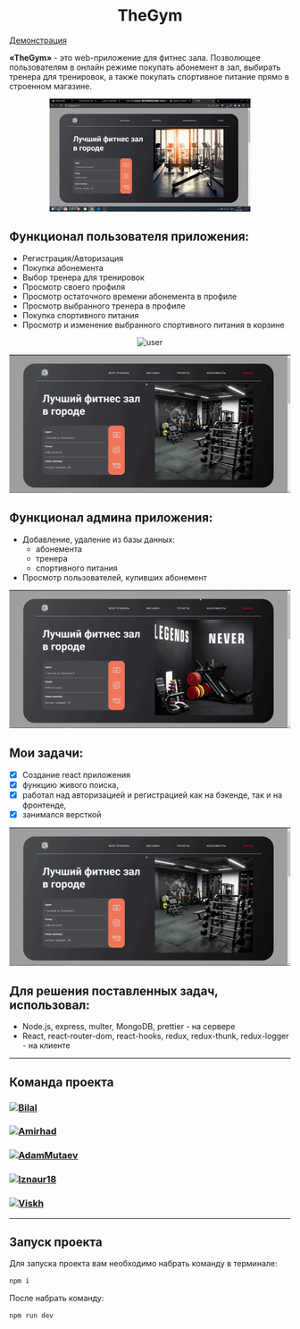 <h1 align="center"> TheGym </h1>

[Демонстрация](https://my-project-gym.herokuapp.com/)

**«TheGym»** - это web-приложение для фитнес зала. Позволющее пользователям в онлайн режиме покупать абонемент в зал, выбирать тренера для тренировок, а также покупать спортивное питание прямо в строенном магазине.

<p align="center">
  <img src="static/gif/home.gif" alt="home" />
</p>


##  Функционал пользователя приложения:

- Регистрация/Авторизация
- Покупка абонемента
- Выбор тренера для тренировок
- Просмотр своего профиля
- Просмотр остаточного времени абонемента в профиле
- Просмотр выбранного тренера в профиле
- Покупка спортивного питания
- Просмотр и изменение выбранного спортивного питания в корзине

<p align="center">
  <img src="static/gif/user.gif" alt="user" />
</p>

<p align="center">
  <img src="static/gif/user2.gif" alt="user" />
</p>


##  Функционал админа приложения:

- Добавление, удаление из базы данных:
  * абонемента
  * тренера
  * спортивного питания
- Просмотр пользователей, купивших абонемент

<p align="center">
  <img src="static/gif/admin.gif" alt="admin" />
</p>


## Мои задачи: 

- [x] Создание react приложения
- [x] функцию живого поиска,
- [x] работал над авторизацией и регистрацией как на бэкенде, так и на фронтенде,
- [x] занимался версткой

<p align="center">
  <img src="static/gif/user2.gif" alt="user" />
</p>


## Для решения поставленных задач, использовал:

- Node.js, express, multer, MongoDB, prettier - на сервере
- React, react-router-dom, react-hooks, redux, redux-thunk, redux-logger - на клиенте

---

## Команда проекта


<h3>
  <a href="https://github.com/Bilal-1309">
    <img alt="Bilal" src="https://img.shields.io/badge/-Bilal-black?style=for-the-badge&logo=github&logoColor=white" />
  </a>
</h3>

<h3>
  <a href="https://github.com/Amirhad">
    <img alt="Amirhad" src="https://img.shields.io/badge/-Amirhad-black?style=for-the-badge&logo=github&logoColor=white" />
  </a>
</h3>

<h3>
  <a href="https://github.com/AdamMutaev">
    <img alt="AdamMutaev" src="https://img.shields.io/badge/-Adam-black?style=for-the-badge&logo=github&logoColor=white" />
  </a>
</h3>

<h3>
  <a href="https://github.com/Iznaur18">
    <img alt="Iznaur18" src="https://img.shields.io/badge/-Iznaur-black?style=for-the-badge&logo=github&logoColor=white" />
  </a>
</h3>

<h3>
  <a href="https://github.com/Viskh">
    <img alt="Viskh" src="https://img.shields.io/badge/-Ramzan-black?style=for-the-badge&logo=github&logoColor=white" />
  </a>
</h3>

---


## Запуск проекта

Для запуска проекта вам необходимо набрать команду в терминале:

```javascript
npm i
```

После набрать команду:

```javascript
npm run dev
```




